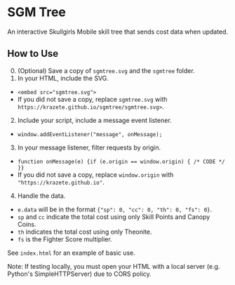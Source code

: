 # SGM Tree

An interactive Skullgirls Mobile skill tree that sends cost data when updated.

## How to Use

0. (Optional) Save a copy of `sgmtree.svg` and the `sgmtree` folder.
1. In your HTML, include the SVG.
  - `<embed src="sgmtree.svg">`
  - If you did not save a copy, replace `sgmtree.svg` with `https://krazete.github.io/sgmtree/sgmtree.svg>`.
2. Include your script, include a message event listener.
  - `window.addEventListener("message", onMessage);`
3. In your message listener, filter requests by origin.
  - `function onMessage(e) {if (e.origin == window.origin) { /* CODE */ }}`
  - If you did not save a copy, replace `window.origin` with `"https://krazete.github.io"`.
4. Handle the data.
  - `e.data` will be in the format `{"sp": 0, "cc": 0, "th": 0, "fs": 0}`.
  - `sp` and `cc` indicate the total cost using only Skill Points and Canopy Coins.
  - `th` indicates the total cost using only Theonite.
  - `fs` is the Fighter Score multiplier.

See `index.html` for an example of basic use.

Note: If testing locally, you must open your HTML with a local server (e.g. Python's SimpleHTTPServer) due to CORS policy.